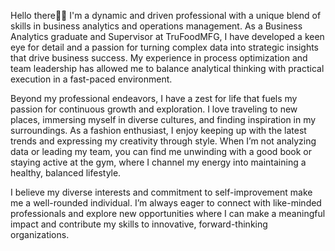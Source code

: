 Hello there🙋‍♀️
I'm a dynamic and driven professional with a unique blend of skills in business analytics and operations management. As a Business Analytics graduate and Supervisor at TruFoodMFG, I have developed a keen eye for detail and a passion for turning complex data into strategic insights that drive business success. My experience in process optimization and team leadership has allowed me to balance analytical thinking with practical execution in a fast-paced environment.

Beyond my professional endeavors, I have a zest for life that fuels my passion for continuous growth and exploration. I love traveling to new places, immersing myself in diverse cultures, and finding inspiration in my surroundings. As a fashion enthusiast, I enjoy keeping up with the latest trends and expressing my creativity through style. When I’m not analyzing data or leading my team, you can find me unwinding with a good book or staying active at the gym, where I channel my energy into maintaining a healthy, balanced lifestyle.

I believe my diverse interests and commitment to self-improvement make me a well-rounded individual. I’m always eager to connect with like-minded professionals and explore new opportunities where I can make a meaningful impact and contribute my skills to innovative, forward-thinking organizations.
<!--
tminimbu/tminimbu is a ✨ special ✨ repository because its `README.md` (this file) appears on your GitHub profile.
You can click the Preview link to take a look at your changes.
--->
